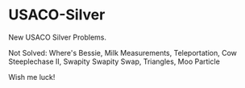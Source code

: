 # USACO-Silver
New USACO Silver Problems.

Not Solved:
Where's Bessie, Milk Measurements, Teleportation, Cow Steeplechase II, Swapity Swapity Swap, Triangles, Moo Particle

Wish me luck!
